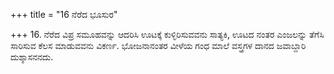 +++
title = "16 ನೆರೆದ ಭೂಸುರ"

+++
16. ನೆರೆದ ವಿಪ್ರ ಸಮೂಹವನ್ನು ಆದರಿಸಿ ಊಟಕ್ಕೆ ಕುಳ್ಳಿರಿಸುವವನು ಸಾತ್ಯಕಿ, ಊಟದ ನಂತರ ಎಂಜಲನ್ನು ತೆಗೆಸಿ   
ಸಾರಿಸುವ ಕೆಲಸ ಮಾಡುವವನು ವಿಕರ್ಣ. ಭೋಜನಾನಂತರ ವೀಳೆಯ ಗಂಧ ಮಾಲೆ ವಸ್ತ್ರಗಳ ದಾನದ ಜವಾಬ್ದಾರಿ ದುಶ್ಶಾಸನನದು.